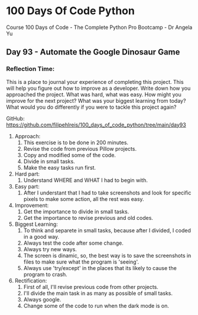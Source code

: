 # 100 Days Of Code Python
Course 100 Days of Code - The Complete Python Pro Bootcamp - Dr Angela Yu

## Day 93 - Automate the Google Dinosaur Game

### **Reflection Time:**
This is a place to journal your experience of completing this project. This will help you figure out how to improve as a developer.
Write down how you approached the project. What was hard, what was easy. How might you improve for the next project? What was your biggest learning from today? What would you do differently if you were to tackle this project again?

GitHub: https://github.com/filipehlreis/100_days_of_code_python/tree/main/day93

1. Approach:
	1. This exercise is to be done in 200 minutes.
	2. Revise the code from previous Pillow projects.
	3. Copy and modified some of the code.
    4. Divide in small tasks.
	5. Make the easy tasks run first.
2. Hard part:
	1. Understand WHERE and WHAT I had to begin with.
3. Easy part:
    1. After I understant that I had to take screenshots and look for specific pixels to make some action, all the rest was easy.
4. Improvement:
    1. Get the importance to divide in small tasks.
    2. Get the importance to revise previous and old codes.
5.  Biggest Learning:
    1. To think and separete in small tasks, because after I divided, I coded in a good way.
    2. Always test the code after some change.
    3. Always try new ways.
    4. The screen is dinamic, so, the best way is to save the screenshots in files to make sure what the program is 'seeing'.
    5. Always use 'try/except' in the places that its likely to cause the program to crash.
6.  Rectification:
    1. First of all, I'll revise previous code from other projects.
    2. I'll divide the main task in as many as possible of small tasks.
    3. Always google.
    4. Change some of the code to run when the dark mode is on.
